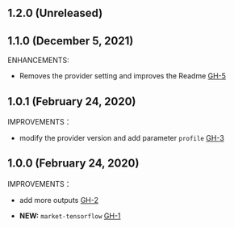 ## 1.2.0 (Unreleased)
## 1.1.0 (December 5, 2021)

ENHANCEMENTS:

- Removes the provider setting and improves the Readme [GH-5]( https://github.com/terraform-alicloud-modules/terraform-alicloud-market-tensorflow/pull/5)

## 1.0.1 (February 24, 2020)

IMPROVEMENTS：

- modify the provider version and add parameter `profile` [GH-3]( https://github.com/terraform-alicloud-modules/terraform-alicloud-market-tensorflow/pull/3)

## 1.0.0 (February 24, 2020)

IMPROVEMENTS：

- add more outputs [GH-2]( https://github.com/terraform-alicloud-modules/terraform-alicloud-market-tensorflow/pull/2)

- **NEW:** `market-tensorflow` [GH-1]( https://github.com/terraform-alicloud-modules/terraform-alicloud-market-tensorflow/pull/1)
